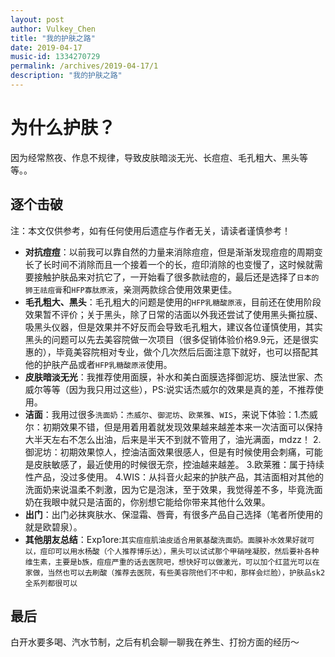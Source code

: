 ```yaml
---
layout: post
author: Vulkey_Chen
title: "我的护肤之路"
date: 2019-04-17
music-id: 1334270729
permalink: /archives/2019-04-17/1
description: "我的护肤之路"
---
```


# 为什么护肤？

因为经常熬夜、作息不规律，导致皮肤暗淡无光、长痘痘、毛孔粗大、黑头等等。。

## 逐个击破

注：本文仅供参考，如有任何使用后遗症与作者无关，请读者谨慎参考！

- **对抗痘痘**：以前我可以靠自然的力量来消除痘痘，但是渐渐发现痘痘的周期变长了长时间不消除而且一个接着一个的长，痘印消除的也变慢了，这时候就需要接触护肤品来对抗它了，一开始看了很多款祛痘的，最后还是选择了`日本的狮王祛痘膏`和`HFP寡肽原液`，亲测两款综合使用效果更佳。
- **毛孔粗大、黑头**：毛孔粗大的问题是使用的`HFP乳糖酸原液`，目前还在使用阶段效果暂不评价；关于黑头，除了日常的洁面以外我还尝试了使用黑头撕拉膜、吸黑头仪器，但是效果并不好反而会导致毛孔粗大，建议各位谨慎使用，其实黑头的问题可以先去美容院做一次项目（很多促销体验价格9.9元，还是很实惠的），毕竟美容院相对专业，做个几次然后后面注意下就好，也可以搭配其他的护肤产品或者`HFP乳糖酸原液`使用。
- **皮肤暗淡无光**：我推荐使用面膜，补水和美白面膜选择御泥坊、膜法世家、杰威尔等等（因为我只用过这些），PS:说实话杰威尔的效果是真的差，不推荐使用。
- **洁面**：我用过很多`洗面奶`：`杰威尔`、`御泥坊`、`欧莱雅`、`WIS`，来说下体验：1.杰威尔：初期效果不错，但是用着用着就发现效果越来越差本来一次洁面可以保持大半天左右不怎么出油，后来是半天不到就不管用了，油光满面，mdzz！ 2.御泥坊：初期效果惊人，控油洁面效果很感人，但是有时候使用会刺痛，可能是皮肤敏感了，最近使用的时候很无奈，控油越来越差。 3.欧莱雅：属于持续性产品，没过多使用。 4.WIS：从抖音火起来的护肤产品，其洁面相对其他的洗面奶来说温柔不刺激，因为它是泡沫，至于效果，我觉得差不多，毕竟洗面奶在我眼中就只是洁面的，你别想它能给你带来其他什么效果。
- **出门**：出门必抹爽肤水、保湿霜、唇膏，有很多产品自己选择（笔者所使用的就是欧碧泉）。
- **其他朋友总结**：Exp1ore:`其实痘痘肌油皮适合用氨基酸洗面奶。面膜补水效果好就可以，痘印可以用水杨酸（个人推荐博乐达），黑头可以试试那个甲硝唑凝胶，然后要补各种维生素，主要是b族，痘痘严重的话去医院吧，想快好可以做激光，可以加个红蓝光可以在家做，当然也可以去刷酸（推荐去医院，有些美容院他们不中和，那样会烂脸），护肤品sk2全系列都很可以`

## 最后

白开水要多喝、汽水节制，之后有机会聊一聊我在养生、打扮方面的经历～